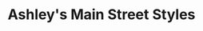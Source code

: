 ---
title: "Ashley's Main Street Styles"
url: /coopersburg/ashleys-main-street-styles/
shop: hairdresser
---